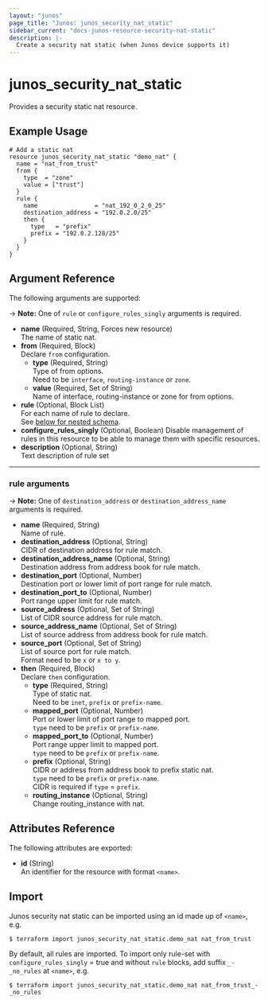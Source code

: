 ```yaml
---
layout: "junos"
page_title: "Junos: junos_security_nat_static"
sidebar_current: "docs-junos-resource-security-nat-static"
description: |-
  Create a security nat static (when Junos device supports it)
---
```


# junos_security_nat_static

Provides a security static nat resource.

## Example Usage

```hcl
# Add a static nat
resource junos_security_nat_static "demo_nat" {
  name = "nat_from_trust"
  from {
    type  = "zone"
    value = ["trust"]
  }
  rule {
    name                = "nat_192_0_2_0_25"
    destination_address = "192.0.2.0/25"
    then {
      type   = "prefix"
      prefix = "192.0.2.128/25"
    }
  }
}
```

## Argument Reference

The following arguments are supported:

-> **Note:** One of `rule` or `configure_rules_singly` arguments is required.

- **name** (Required, String, Forces new resource)  
  The name of static nat.
- **from** (Required, Block)  
  Declare `from` configuration.
  - **type** (Required, String)  
    Type of from options.  
    Need to be `interface`, `routing-instance` or `zone`.
  - **value** (Required, Set of String)  
    Name of interface, routing-instance or zone for from options.
- **rule** (Optional, Block List)  
  For each name of rule to declare.  
  See [below for nested schema](#rule-arguments).
- **configure_rules_singly** (Optional, Boolean)
  Disable management of rules in this resource to be able to manage them with specific
  resources.
- **description** (Optional, String)  
  Text description of rule set

---

### rule arguments

-> **Note:** One of `destination_address` or `destination_address_name` arguments is required.

- **name** (Required, String)  
  Name of rule.
- **destination_address** (Optional, String)  
  CIDR of destination address for rule match.
- **destination_address_name** (Optional, String)  
  Destination address from address book for rule match.
- **destination_port** (Optional, Number)  
  Destination port or lower limit of port range for rule match.
- **destination_port_to** (Optional, Number)  
  Port range upper limit for rule match.
- **source_address** (Optional, Set of String)  
  List of CIDR source address for rule match.
- **source_address_name** (Optional, Set of String)  
  List of source address from address book for rule match.
- **source_port** (Optional, Set of String)  
  List of source port for rule match.  
  Format need to be `x` or `x to y`.
- **then** (Required, Block)  
  Declare `then` configuration.
  - **type** (Required, String)  
    Type of static nat.  
    Need to be `inet`, `prefix` or `prefix-name`.
  - **mapped_port** (Optional, Number)  
    Port or lower limit of port range to mapped port.  
    `type` need to be `prefix` or `prefix-name`.
  - **mapped_port_to** (Optional, Number)  
    Port range upper limit to mapped port.  
    `type` need to be `prefix` or `prefix-name`.
  - **prefix** (Optional, String)  
    CIDR or address from address book to prefix static nat.  
    `type` need to be `prefix` or `prefix-name`.  
    CIDR is required if `type` = `prefix`.
  - **routing_instance** (Optional, String)  
    Change routing_instance with nat.

## Attributes Reference

The following attributes are exported:

- **id** (String)  
  An identifier for the resource with format `<name>`.

## Import

Junos security nat static can be imported using an id made up of `<name>`, e.g.

```shell
$ terraform import junos_security_nat_static.demo_nat nat_from_trust
```

By default, all rules are imported. To import only rule-set with `configure_rules_singly` = true and
without `rule` blocks, add suffix `_-_no_rules` at `<name>`, e.g.

```shell
$ terraform import junos_security_nat_static.demo_nat nat_from_trust_-_no_rules
```
